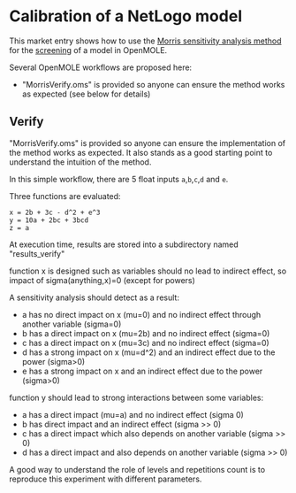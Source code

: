 # Calibration of a NetLogo model

This market entry shows how to use the [Morris sensitivity analysis method](https://en.wikipedia.org/wiki/Morris_method) for the [screening](https://en.wikipedia.org/wiki/Sensitivity_analysis#Screening) of a model in OpenMOLE.

Several OpenMOLE workflows are proposed here:
* "MorrisVerify.oms" is provided so anyone can ensure the method works as expected (see below for details)

## Verify 

"MorrisVerify.oms" is provided so anyone can ensure the implementation of the method works as expected. 
It also stands as a good starting point to understand the intuition of the method. 

In this simple workflow, there are 5 float inputs `a`,`b`,`c`,`d` and `e`. 

Three functions are evaluated: 
```
x = 2b + 3c - d^2 + e^3
y = 10a + 2bc + 3bcd
z = a
```

At execution time, results are stored into a subdirectory named "results_verify"


function x is designed such as variables should no lead to indirect effect, so impact of sigma(anything,x)=0 (except for powers)

A sensitivity analysis should detect as a result: 
* a has no direct impact on x (mu=0) and no indirect effect through another variable (sigma=0)
* b has a direct impact on x (mu=2b) and no indirect effect (sigma=0)
* c has a direct impact on x (mu=3c) and no indirect effect (sigma=0)
* d has a strong impact on x (mu=d^2) and an indirect effect due to the power (sigma>0)
* e has a strong impact on x and an indirect effect due to the power (sigma>0)

function y should lead to strong interactions between some variables:
* a has a direct impact (mu=a) and no indirect effect (sigma 0)
* b has direct impact and an indirect effect (sigma >> 0)
* c has a direct impact which also depends on another variable (sigma >> 0)
* d has a direct impact and also depends on another variable (sigma >> 0)

A good way to understand the role of levels and repetitions count is to reproduce this experiment with different parameters. 
